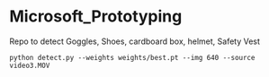 # Microsoft_Prototyping
Repo to detect Goggles, Shoes, cardboard box, helmet, Safety Vest

```
python detect.py --weights weights/best.pt --img 640 --source video3.MOV
```